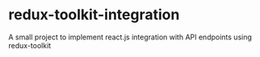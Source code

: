 # redux-toolkit-integration
A small project to implement react.js integration with API endpoints using redux-toolkit

